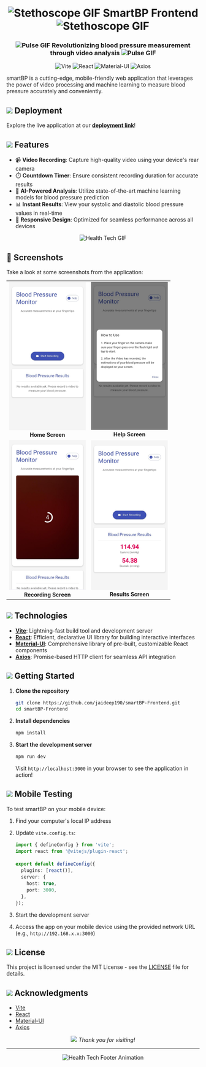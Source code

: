 <div align="center">
  <h1>
    <img src="https://media.giphy.com/media/3o7TKMfn35NL1llPig/giphy.gif" width="30" height="30" alt="Stethoscope GIF"/>
    SmartBP Frontend
    <img src="https://media.giphy.com/media/3o7TKMfn35NL1llPig/giphy.gif" width="30" height="30" alt="Stethoscope GIF"/>
  </h1>
</div>

<h3 align="center">
  <img src="https://media.giphy.com/media/l46Cei9gnXYQVjFny/giphy.gif" width="20" height="20" alt="Pulse GIF"/>
  Revolutionizing blood pressure measurement through video analysis
  <img src="https://media.giphy.com/media/l46Cei9gnXYQVjFny/giphy.gif" width="20" height="20" alt="Pulse GIF"/>
</h3>

<p align="center">
  <img src="https://vitejs.dev/logo.svg" alt="Vite" width="50" height="50"/>
  <img src="https://reactjs.org/logo-180x180.png" alt="React" width="50" height="50"/>
  <img src="https://mui.com/static/logo.png" alt="Material-UI" width="50" height="50"/>
  <img src="https://axios-http.com/assets/logo.svg" alt="Axios" width="50" height="50"/>
</p>

smartBP is a cutting-edge, mobile-friendly web application that leverages the power of video processing and machine learning to measure blood pressure accurately and conveniently.

## <img src="https://media.giphy.com/media/WUlplcMpOCEmTGBtBW/giphy.gif" width="30"> Deployment

Explore the live application at our [**deployment link**](https://smart-bp-frontend.vercel.app/)!

## <img src="https://media.giphy.com/media/VgCDAzcKvsR6OM0uWg/giphy.gif" width="50"> Features

- 📹 **Video Recording**: Capture high-quality video using your device's rear camera
- ⏱️ **Countdown Timer**: Ensure consistent recording duration for accurate results
- 🧠 **AI-Powered Analysis**: Utilize state-of-the-art machine learning models for blood pressure prediction
- 📊 **Instant Results**: View your systolic and diastolic blood pressure values in real-time
- 📱 **Responsive Design**: Optimized for seamless performance across all devices

<div align="center">
  <img src="https://media.giphy.com/media/3oKIPEqDGUULpEU0aQ/giphy.gif" width="300" height="200" alt="Health Tech GIF"/>
</div>  


## 📸 Screenshots

Take a look at some screenshots from the application:

<div align="center">
  <table>
    <tr>
      <td align="center">
        <img src="video-bp-app/assets/home.jpg" alt="Home Screen" width="200"/>
        <br/>
        <strong>Home Screen</strong>
      </td>
      <td align="center">
        <img src="video-bp-app/assets/help.jpg" alt="Help Screen" width="200"/>
        <br/>
        <strong>Help Screen</strong>
      </td>
    </tr>
    <tr>
      <td align="center">
        <img src="video-bp-app/assets/recording.jpg" alt="Recording Screen" width="200"/>
        <br/>
        <strong>Recording Screen</strong>
      </td>
      <td align="center">
        <img src="video-bp-app/assets/results.jpg" alt="Results Screen" width="200"/>
        <br/>
        <strong>Results Screen</strong>
      </td>
    </tr>
  </table>
</div>



## <img src="https://media.giphy.com/media/QssGEmpkyEOhBCb7e1/giphy.gif" width="30"> Technologies

- **[Vite](https://vitejs.dev/)**: Lightning-fast build tool and development server
- **[React](https://reactjs.org/)**: Efficient, declarative UI library for building interactive interfaces
- **[Material-UI](https://material-ui.com/)**: Comprehensive library of pre-built, customizable React components
- **[Axios](https://axios-http.com/)**: Promise-based HTTP client for seamless API integration

## <img src="https://media.giphy.com/media/RbDKaczqWovIugyJmW/giphy.gif" width="30"> Getting Started

1. **Clone the repository**

   ```bash
   git clone https://github.com/jaideep190/smartBP-Frontend.git
   cd smartBP-Frontend
   ```

2. **Install dependencies**

   ```bash
   npm install
   ```

3. **Start the development server**

   ```bash
   npm run dev
   ```

   Visit `http://localhost:3000` in your browser to see the application in action!

## <img src="https://media.giphy.com/media/13HBDT4QSTpveU/giphy.gif" width="30"> Mobile Testing

To test smartBP on your mobile device:

1. Find your computer's local IP address
2. Update `vite.config.ts`:

   ```typescript
   import { defineConfig } from 'vite';
   import react from '@vitejs/plugin-react';

   export default defineConfig({
     plugins: [react()],
     server: {
       host: true,
       port: 3000,
     },
   });
   ```

3. Start the development server
4. Access the app on your mobile device using the provided network URL (e.g., `http://192.168.x.x:3000`)

## <img src="https://media.giphy.com/media/VgCDAzcKvsR6OM0uWg/giphy.gif" width="50"> License

This project is licensed under the MIT License - see the [LICENSE](LICENSE) file for details.

## <img src="https://media.giphy.com/media/LnQjpWaON8nhr21vNW/giphy.gif" width="30"> Acknowledgments

- [Vite](https://vitejs.dev/)
- [React](https://reactjs.org/)
- [Material-UI](https://material-ui.com/)
- [Axios](https://axios-http.com/)

<div align="center">
  <img src="https://media.giphy.com/media/LnQjpWaON8nhr21vNW/giphy.gif" width="60"> <em>Thank you for visiting!</em>
</div>

---

<div align="center">
  <img src="https://media.giphy.com/media/kBZ212yGzFaxgkSIKW/giphy.gif" width="100" alt="Health Tech Footer Animation"/>
</div>